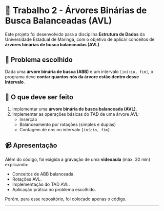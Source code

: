 # 🌳 Trabalho 2 - Árvores Binárias de Busca Balanceadas (AVL)  

Este projeto foi desenvolvido para a disciplina **Estrutura de Dados** da Universidade Estadual de Maringá, com o objetivo de aplicar conceitos de **árvores binárias de busca balanceadas (AVL)**.  

## 🎯 Problema escolhido  
Dada uma **árvore binária de busca (ABB)** e um intervalo `[início, fim]`, o programa deve **contar quantos nós da árvore estão dentro desse intervalo**.  

## 🔧 O que deve ser feito  
1. Implementar uma **árvore binária de busca balanceada (AVL)**.  
2. Implementar as operações básicas do TAD de uma árvore AVL:  
   - Inserção  
   - Balanceamento por rotações (simples e duplas)  
   - Contagem de nós no intervalo `[início, fim]`.  

## 📹 Apresentação  
Além do código, foi exigida a gravação de uma **videoaula** (máx. 30 min) explicando:  
- Conceitos de ABB balanceada.  
- Rotações AVL.  
- Implementação do TAD AVL.  
- Aplicação prática no problema escolhido.
  
Porém, para esse repositório, foi colocado apenas o código.

---
